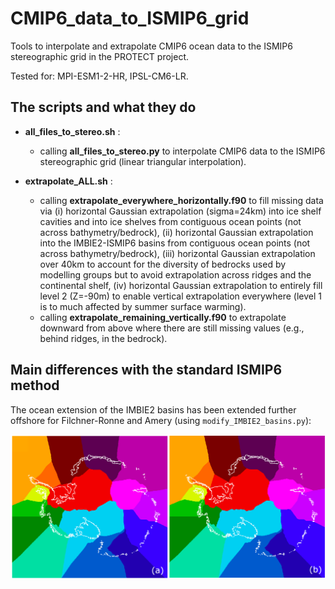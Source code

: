 # CMIP6_data_to_ISMIP6_grid

Tools to interpolate and extrapolate CMIP6 ocean data to the ISMIP6 stereographic grid in the PROTECT project.

Tested for: MPI-ESM1-2-HR, IPSL-CM6-LR.

## The scripts and what they do

* **all_files_to_stereo.sh** : 
	- calling **all_files_to_stereo.py** to interpolate CMIP6 data to the ISMIP6 stereographic grid (linear triangular interpolation).

* **extrapolate_ALL.sh** :
	- calling **extrapolate_everywhere_horizontally.f90** to fill missing data via (i) horizontal Gaussian extrapolation (sigma=24km) into ice shelf cavities and into ice shelves from contiguous ocean points (not across bathymetry/bedrock), (ii) horizontal Gaussian extrapolation into the IMBIE2-ISMIP6 basins from contiguous ocean points (not across bathymetry/bedrock), (iii) horizontal Gaussian extrapolation over 40km to account for the diversity of bedrocks used by modelling groups but to avoid extrapolation across ridges and the continental shelf, (iv) horizontal Gaussian extrapolation to entirely fill level 2 (Z=-90m) to enable vertical extrapolation everywhere (level 1 is to much affected by summer surface warming).
	- calling **extrapolate_remaining_vertically.f90** to extrapolate downward from above where there are still missing values (e.g., behind ridges, in the bedrock).


## Main differences with the standard ISMIP6 method

The ocean extension of the IMBIE2 basins has been extended further offshore for Filchner-Ronne and Amery (using ```modify_IMBIE2_basins.py```):

![New Basins](new_basins.png)
